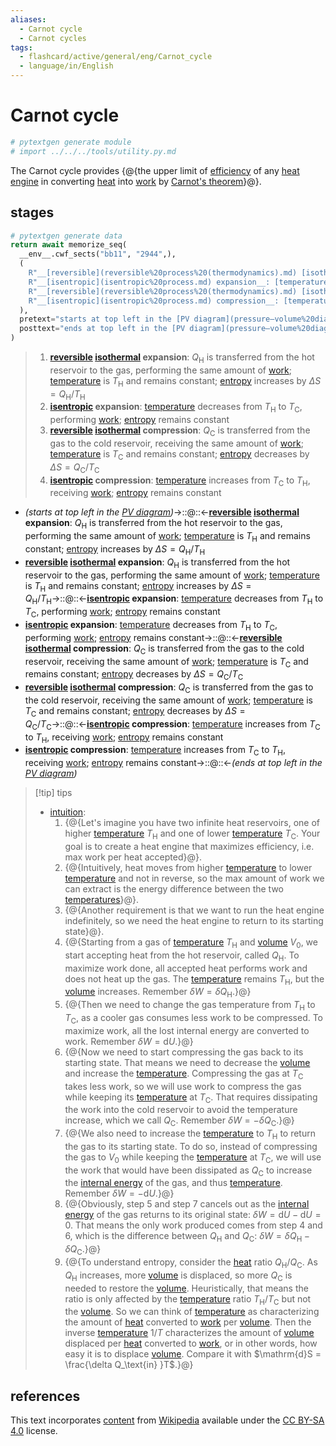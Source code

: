 ```yaml
---
aliases:
  - Carnot cycle
  - Carnot cycles
tags:
  - flashcard/active/general/eng/Carnot_cycle
  - language/in/English
---
```


# Carnot cycle

```Python
# pytextgen generate module
# import ../../../tools/utility.py.md
```

The Carnot cycle provides {@{the upper limit of [efficiency](thermal%20efficiency.md) of any [heat engine](heat%20engine.md) in converting [heat](heat.md) into [work](work%20(physics).md) by [Carnot's theorem](Carnot's%20theorem%20(thermodynamics).md)}@}. <!--SR:!2027-05-23,973,350-->

## stages

```Python
# pytextgen generate data
return await memorize_seq(
  __env__.cwf_sects("bb11", "2944",),
  (
    R"__[reversible](reversible%20process%20(thermodynamics).md) [isothermal](isothermal%20process.md) expansion__: $Q_\mathrm{H}$ is transferred from the hot reservoir to the gas, performing the same amount of [work](work%20(physics).md); [temperature](temperature.md) is $T_\mathrm{H}$ and remains constant; [entropy](entropy.md) increases by $\Delta S = Q_\mathrm{H} / T_\mathrm{H}$",
    R"__[isentropic](isentropic%20process.md) expansion__: [temperature](temperature.md) decreases from $T_\mathrm{H}$ to $T_\mathrm{C}$, performing [work](work%20(physics).md); [entropy](entropy.md) remains constant",
    R"__[reversible](reversible%20process%20(thermodynamics).md) [isothermal](isothermal%20process.md) compression__: $Q_\mathrm{C}$ is transferred from the gas to the cold reservoir, receiving the same amount of [work](work%20(physics).md); [temperature](temperature.md) is $T_\mathrm{C}$ and remains constant; [entropy](entropy.md) decreases by $\Delta S = Q_\mathrm{C} / T_\mathrm{C}$",
    R"__[isentropic](isentropic%20process.md) compression__: [temperature](temperature.md) increases from $T_\mathrm{C}$ to $T_\mathrm{H}$, receiving [work](work%20(physics).md); [entropy](entropy.md) remains constant",
  ),
  pretext="starts at top left in the [PV diagram](pressure–volume%20diagram.md)",
  posttext="ends at top left in the [PV diagram](pressure–volume%20diagram.md)",
)
```

<!--pytextgen generate section="bb11"--><!-- The following content is generated at 2023-12-14T18:09:39.353040+08:00. Any edits will be overridden! -->

> 1. __[reversible](reversible%20process%20(thermodynamics).md) [isothermal](isothermal%20process.md) expansion__: $Q_\mathrm{H}$ is transferred from the hot reservoir to the gas, performing the same amount of [work](work%20(physics).md); [temperature](temperature.md) is $T_\mathrm{H}$ and remains constant; [entropy](entropy.md) increases by $\Delta S = Q_\mathrm{H} / T_\mathrm{H}$
> 2. __[isentropic](isentropic%20process.md) expansion__: [temperature](temperature.md) decreases from $T_\mathrm{H}$ to $T_\mathrm{C}$, performing [work](work%20(physics).md); [entropy](entropy.md) remains constant
> 3. __[reversible](reversible%20process%20(thermodynamics).md) [isothermal](isothermal%20process.md) compression__: $Q_\mathrm{C}$ is transferred from the gas to the cold reservoir, receiving the same amount of [work](work%20(physics).md); [temperature](temperature.md) is $T_\mathrm{C}$ and remains constant; [entropy](entropy.md) decreases by $\Delta S = Q_\mathrm{C} / T_\mathrm{C}$
> 4. __[isentropic](isentropic%20process.md) compression__: [temperature](temperature.md) increases from $T_\mathrm{C}$ to $T_\mathrm{H}$, receiving [work](work%20(physics).md); [entropy](entropy.md) remains constant

<!--/pytextgen-->

<!--pytextgen generate section="2944"--><!-- The following content is generated at 2024-01-04T20:17:51.540996+08:00. Any edits will be overridden! -->

- _(starts at top left in the [PV diagram](pressure–volume%20diagram.md))_→::@::←__[reversible](reversible%20process%20(thermodynamics).md) [isothermal](isothermal%20process.md) expansion__: $Q_\mathrm{H}$ is transferred from the hot reservoir to the gas, performing the same amount of [work](work%20(physics).md); [temperature](temperature.md) is $T_\mathrm{H}$ and remains constant; [entropy](entropy.md) increases by $\Delta S = Q_\mathrm{H} / T_\mathrm{H}$ <!--SR:!2025-04-30,333,290!2027-06-13,991,350-->
- __[reversible](reversible%20process%20(thermodynamics).md) [isothermal](isothermal%20process.md) expansion__: $Q_\mathrm{H}$ is transferred from the hot reservoir to the gas, performing the same amount of [work](work%20(physics).md); [temperature](temperature.md) is $T_\mathrm{H}$ and remains constant; [entropy](entropy.md) increases by $\Delta S = Q_\mathrm{H} / T_\mathrm{H}$→::@::←__[isentropic](isentropic%20process.md) expansion__: [temperature](temperature.md) decreases from $T_\mathrm{H}$ to $T_\mathrm{C}$, performing [work](work%20(physics).md); [entropy](entropy.md) remains constant <!--SR:!2027-04-19,876,330!2026-02-01,545,310-->
- __[isentropic](isentropic%20process.md) expansion__: [temperature](temperature.md) decreases from $T_\mathrm{H}$ to $T_\mathrm{C}$, performing [work](work%20(physics).md); [entropy](entropy.md) remains constant→::@::←__[reversible](reversible%20process%20(thermodynamics).md) [isothermal](isothermal%20process.md) compression__: $Q_\mathrm{C}$ is transferred from the gas to the cold reservoir, receiving the same amount of [work](work%20(physics).md); [temperature](temperature.md) is $T_\mathrm{C}$ and remains constant; [entropy](entropy.md) decreases by $\Delta S = Q_\mathrm{C} / T_\mathrm{C}$ <!--SR:!2025-02-19,292,290!2025-05-08,129,270-->
- __[reversible](reversible%20process%20(thermodynamics).md) [isothermal](isothermal%20process.md) compression__: $Q_\mathrm{C}$ is transferred from the gas to the cold reservoir, receiving the same amount of [work](work%20(physics).md); [temperature](temperature.md) is $T_\mathrm{C}$ and remains constant; [entropy](entropy.md) decreases by $\Delta S = Q_\mathrm{C} / T_\mathrm{C}$→::@::←__[isentropic](isentropic%20process.md) compression__: [temperature](temperature.md) increases from $T_\mathrm{C}$ to $T_\mathrm{H}$, receiving [work](work%20(physics).md); [entropy](entropy.md) remains constant <!--SR:!2027-03-30,861,330!2025-02-19,22,210-->
- __[isentropic](isentropic%20process.md) compression__: [temperature](temperature.md) increases from $T_\mathrm{C}$ to $T_\mathrm{H}$, receiving [work](work%20(physics).md); [entropy](entropy.md) remains constant→::@::←_(ends at top left in the [PV diagram](pressure–volume%20diagram.md))_ <!--SR:!2027-01-02,795,330!2025-04-17,324,290-->

<!--/pytextgen-->

> [!tip] tips
>
> - [intuition](intuition.md):
>     1. {@{Let's imagine you have two infinite heat reservoirs, one of higher [temperature](temperature.md) $T_\mathrm{H}$ and one of lower [temperature](temperature.md) $T_\mathrm{C}$. Your goal is to create a heat engine that maximizes efficiency, i.e. max work per heat accepted}@}.
>     2. {@{Intuitively, heat moves from higher [temperature](temperature.md) to lower [temperature](temperature.md) and not in reverse, so the max amount of work we can extract is the energy difference between the two [temperatures](temperatures.md)}@}.
>     3. {@{Another requirement is that we want to run the heat engine indefinitely, so we need the heat engine to return to its starting state}@}.
>     4. {@{Starting from a gas of [temperature](temperature.md) $T_\mathrm{H}$ and [volume](volume.md) $V_0$, we start accepting heat from the hot reservoir, called $Q_\mathrm{H}$. To maximize work done, all accepted heat performs work and does not heat up the gas. The [temperature](temperature.md) remains $T_\mathrm{H}$, but the [volume](volume.md) increases. Remember $\delta W = \delta Q_\mathrm{H}$.}@}
>     5. {@{Then we need to change the gas temperature from $T_\mathrm{H}$ to $T_\mathrm{C}$, as a cooler gas consumes less work to be compressed. To maximize work, all the lost internal energy are converted to work. Remember $\delta W = \mathrm{d}U$.}@}
>     6. {@{Now we need to start compressing the gas back to its starting state. That means we need to decrease the [volume](volume.md) and increase the [temperature](temperature.md). Compressing the gas at $T_\mathrm{C}$ takes less work, so we will use work to compress the gas while keeping its [temperature](temperature.md) at $T_\mathrm{C}$. That requires dissipating the work into the cold reservoir to avoid the temperature increase, which we call $Q_\mathrm{C}$. Remember $\delta W = -\delta Q_\mathrm{C}$.}@}
>     7. {@{We also need to increase the [temperature](temperature.md) to $T_\mathrm{H}$ to return the gas to its starting state. To do so, instead of compressing the gas to $V_0$ while keeping the [temperature](temperature.md) at $T_\mathrm{C}$, we will use the work that would have been dissipated as $Q_\mathrm{C}$ to increase the [internal energy](internal%20energy.md) of the gas, and thus [temperature](temperature.md). Remember $\delta W = -\mathrm{d}U$.}@}
>     8. {@{Obviously, step 5 and step 7 cancels out as the [internal energy](internal%20energy.md) of the gas returns to its original state: $\delta W = \mathrm{d}U - \mathrm{d}U = 0$. That means the only work produced comes from step 4 and 6, which is the difference between $Q_\mathrm{H}$ and $Q_\mathrm{C}$: $\delta W = \delta Q_\mathrm{H} - \delta Q_\mathrm{C}$.}@}
>     9. {@{To understand entropy, consider the [heat](heat.md) ratio $Q_\mathrm{H} / Q_\mathrm{C}$. As $Q_\mathrm{H}$ increases, more [volume](volume.md) is displaced, so more $Q_\mathrm{C}$ is needed to restore the [volume](volume.md). Heuristically, that means the ratio is only affected by the [temperature](temperature.md) ratio $T_\mathrm{H}/T_\mathrm{C}$ but not the [volume](volume.md). So we can think of [temperature](temperature.md) as characterizing the amount of [heat](heat.md) converted to [work](work%20(physics).md) per [volume](volume.md). Then the inverse [temperature](temperature.md) $1/T$ characterizes the amount of [volume](volume.md) displaced per [heat](heat.md) converted to [work](work%20(physics).md), or in other words, how easy it is to displace [volume](volume.md). Compare it with $\mathrm{d}S = \frac{\delta Q_\text{in} }T$.}@} <!--SR:!2028-08-12,1323,350!2027-04-26,812,290!2026-04-14,594,310!2025-05-04,333,290!2027-05-06,887,330!2025-04-12,291,250!2025-06-11,359,290!2026-04-26,591,310!2025-08-14,367,250-->

## references

This text incorporates [content](https://en.wikipedia.org/wiki/Carnot_cycle) from [Wikipedia](Wikipedia.md) available under the [CC BY-SA 4.0](https://creativecommons.org/licenses/by-sa/4.0/) license.
